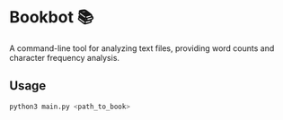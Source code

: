# Bookbot 📚

A command-line tool for analyzing text files, providing word counts and character frequency analysis.

## Usage

```bash
python3 main.py <path_to_book>
